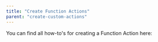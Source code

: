 ```yaml
---
title: "Create Function Actions"
parent: "create-custom-actions"
---
```


You can find all how-to's for creating a Function Action here: